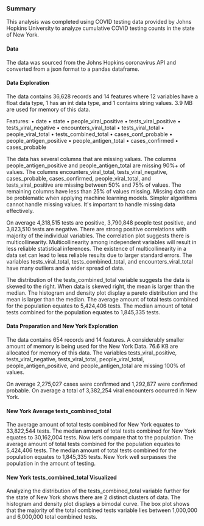
### Summary 
This analysis was completed using COVID testing data provided by Johns Hopkins University to analyze cumulative COVID testing counts in the state of New York. 

#### Data
The data was sourced from the Johns Hopkins coronavirus API and converted from a json format to a pandas dataframe. 

#### Data Exploration
The data contains 36,628 records and 14 features where 12 variables have a float data type, 1 has an int data type, and 1 contains string values. 3.9 MB are used for memory of this data.

Features:
•	date
•	state
•	people_viral_positive
•	tests_viral_positive
•	tests_viral_negative
•	encounters_viral_total
•	tests_viral_total
•	people_viral_total
•	tests_combined_total
•	cases_conf_probable
•	people_antigen_positive
•	people_antigen_total
•	cases_confirmed
•	cases_probable

The data has several columns that are missing values. The columns people_antigen_positive and people_antigen_total are missing 90%+ of values. The columns encounters_viral_total, tests_viral_negative, cases_probable, cases_confirmed, people_viral_total, and tests_viral_positive are missing between 50% and 75% of values. The remaining columns have less than 25% of values missing. Missing data can be problematic when applying machine learning models. Simpler algorithms cannot handle missing values. It's important to handle missing data effectively.

On average 4,318,515 tests are positive, 3,790,848 people test positive, and 3,823,510 tests are negative. There are strong positive correlations with majority of the individual variables. The correlation plot suggests there is multicollinearity. Multicollinearity among independent variables will result in less reliable statistical inferences. The existence of multicollinearity in a data set can lead to less reliable results due to larger standard errors. The variables tests_viral_total, tests_combined_total, and encounters_viral_total have many outliers and a wider spread of data.

The distribution of the tests_combined_total variable suggests the data is skewed to the right. When data is skewed right, the mean is larger than the median. The histogram and density plot display a pareto distribution and the mean is larger than the median. The average amount of total tests combined for the population equates to 5,424,406 tests. The median amount of total tests combined for the population equates to 1,845,335 tests.

#### Data Preparation and New York Exploration
The data contains 654 records and 14 features. A considerably smaller amount of memory is being used for the New York Data. 76.6 KB are allocated for memory of this data. The variables tests_viral_positive, tests_viral_negative, tests_viral_total, people_viral_total, people_antigen_positive, and people_antigen_total are missing 100% of values. 

On average 2,275,027 cases were confirmed and 1,292,877 were confirmed probable. On average a total of 3,382,254 viral encounters occurred in New York.

#### New York Average tests_combined_total
The average amount of total tests combined for New York equates to 33,822,544 tests. The median amount of total tests combined for New York equates to 30,162,004 tests. Now let’s compare that to the population. The average amount of total tests combined for the population equates to 5,424,406 tests. The median amount of total tests combined for the population equates to 1,845,335 tests. New York well surpasses the population in the amount of testing. 

#### New York tests_combined_total Visualized
Analyzing the distribution of the tests_combined_total variable further for the state of New York shows there are 2 distinct clusters of data. The histogram and density plot displays a bimodal curve. The box plot shows that the majority of the total combined tests variable lies between 1,000,000 and 6,000,000 total combined tests. 
